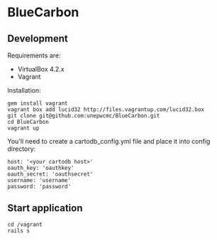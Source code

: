 # BlueCarbon

## Development

Requirements are:

* VirtualBox 4.2.x
* Vagrant

Installation:

```
gem install vagrant
vagrant box add lucid32 http://files.vagrantup.com/lucid32.box
git clone git@github.com:unepwcmc/BlueCarbon.git
cd BlueCarbon
vagrant up
```

You'll need to create a cartodb_config.yml file and place it into config directory:

```
host: '<your cartodb host>'
oauth_key: 'oauthkey'
oauth_secret: 'oauthsecret'
username: 'username'
password: 'password'
```

## Start application

```
cd /vagrant
rails s
```
